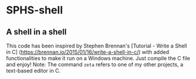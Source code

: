 # SPHS-shell
## A shell in a shell
This code has been inspired by Stephen Brennan's [Tutorial - Write a Shell in C] (https://brennan.io/2015/01/16/write-a-shell-in-c/) with added functionalities to make it run on a Windows machine. Just compile the C file and enjoy!
Note: The command `zeta` refers to one of my other projects, a text-based editor in C.
